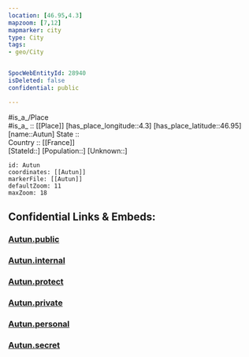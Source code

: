 ```yaml
---
location: [46.95,4.3] 
mapzoom: [7,12] 
mapmarker: city 
type: City
tags:
- geo/City


SpocWebEntityId: 28940
isDeleted: false
confidential: public

---
```

#is_a_/Place  
#is_a_ :: [[Place]] 
[has_place_longitude::4.3] 
[has_place_latitude::46.95] 
[name::Autun] 
State ::  
Country :: [[France]]  
[StateId::] 
[Population::] 
[Unknown::] 


```leaflet
id: Autun
coordinates: [[Autun]] 
markerFile: [[Autun]] 
defaultZoom: 11 
maxZoom: 18
```


## Confidential Links & Embeds: 

### [Autun.public](/_public/\Earth\Continent\Europe\Europe~West\France\regions~France\Bourgogne-Franche-Comté\departments~Bourgogne-Franche-Comté\Saône-et-Loire\communes~Saône-et-Loire\Autun\cities~AutunAutun.public.md) 

### [Autun.internal](/_internal/\Earth\Continent\Europe\Europe~West\France\regions~France\Bourgogne-Franche-Comté\departments~Bourgogne-Franche-Comté\Saône-et-Loire\communes~Saône-et-Loire\Autun\cities~AutunAutun.internal.md) 

### [Autun.protect](/_protect/\Earth\Continent\Europe\Europe~West\France\regions~France\Bourgogne-Franche-Comté\departments~Bourgogne-Franche-Comté\Saône-et-Loire\communes~Saône-et-Loire\Autun\cities~AutunAutun.protect.md) 

### [Autun.private](/_private/\Earth\Continent\Europe\Europe~West\France\regions~France\Bourgogne-Franche-Comté\departments~Bourgogne-Franche-Comté\Saône-et-Loire\communes~Saône-et-Loire\Autun\cities~AutunAutun.private.md) 

### [Autun.personal](/_personal/\Earth\Continent\Europe\Europe~West\France\regions~France\Bourgogne-Franche-Comté\departments~Bourgogne-Franche-Comté\Saône-et-Loire\communes~Saône-et-Loire\Autun\cities~AutunAutun.personal.md) 

### [Autun.secret](/_secret/\Earth\Continent\Europe\Europe~West\France\regions~France\Bourgogne-Franche-Comté\departments~Bourgogne-Franche-Comté\Saône-et-Loire\communes~Saône-et-Loire\Autun\cities~AutunAutun.secret.md)

